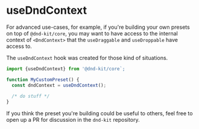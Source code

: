 # useDndContext

For advanced use-cases, for example, if you're building your own presets on top of `@dnd-kit/core`, you may want to have access to the internal context of `<DndContext>` that the `useDraggable` and `useDroppable` have access to.

The `useDndContext` hook was created for those kind of situations.

```jsx
import {useDndContext} from '@dnd-kit/core`;

function MyCustomPreset() {
  const dndContext = useDndContext();
  
  /* do stuff */
}
```

If you think the preset you're building could be useful to others, feel free to open up a PR for discussion in the `dnd-kit` repository.



